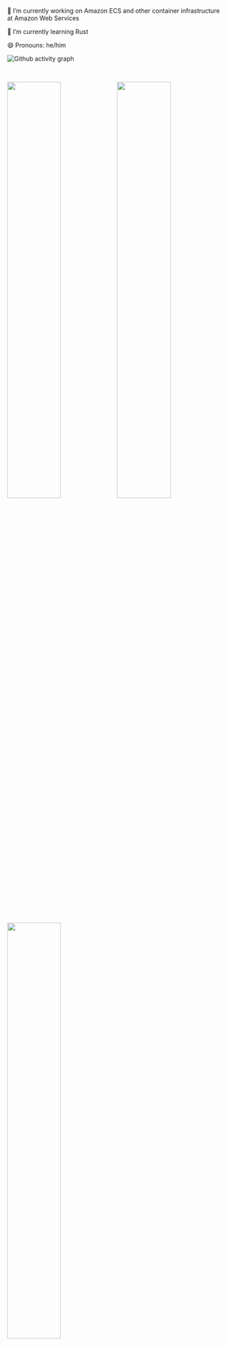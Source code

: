 <!-- <a href="https://AK1.io" rel="akshay2211">![](https://raw.githubusercontent.com/akshay2211/akshay2211.github.io/master/img/banner_dark.png)</a> -->
🔭 I’m currently working on Amazon ECS and other container infrastructure at Amazon Web Services

🌱 I’m currently learning Rust

😄 Pronouns: he/him


![Github activity graph](https://activity-graph.herokuapp.com/graph?username=nanofaroque&theme=react-dark&hide_border=true&color=BDDFFF&line=6E93B5&point=BDDFFF)


<br/>
<p align="left">
  <img width="49.5%" src="https://github-readme-stats.vercel.app/api/top-langs/?username=nanofaroque&layout=compact"/>
  <img width="49.5%" src="https://github-readme-stats.vercel.app/api?username=nanofaroque&show_icons=true&count_private=true&hide_border=true" />
  <img width="49.5%" src="https://github-readme-streak-stats.herokuapp.com?user=nanofaroque&date_format=M%20j%5B%2C%20Y%5D)]" />
</p>
<br>


<h3>Where to find me</h3>
<p><a href="https://github.com/nanofaroque" target="_blank"><img alt="Github" src="https://img.shields.io/badge/GitHub-%2312100E.svg?&style=for-the-badge&logo=Github&logoColor=white" /></a> </a> <a href="https://www.linkedin.com/in/the-omar/" target="_blank"><img alt="LinkedIn" src="https://img.shields.io/badge/linkedin-%230077B5.svg?&style=for-the-badge&logo=linkedin&logoColor=white" /></a> <a href="https://blog.omarfaroque.com/" target="_blank"><img alt="Medium" src="https://img.shields.io/badge/medium-%2312100E.svg?&style=for-the-badge&logo=medium&logoColor=white" /></a>
</p>

[**You like what you see? Then nominate me for GitHub Stars!**](https://stars.github.com/nanofaroque/)<br/>
